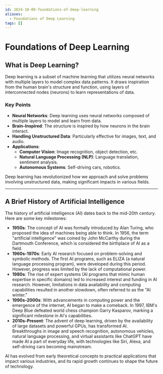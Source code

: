 ```yaml
---
id: 2024-10-09-foundations-of-deep-learning
aliases:
  - Foundations of Deep Learning
tags: []
---
```


# Foundations of Deep Learning

## What is Deep Learning?

Deep learning is a subset of machine learning that utilizes neural networks with multiple layers to model complex data patterns. It draws inspiration from the human brain's structure and function, using layers of interconnected nodes (neurons) to learn representations of data.

### Key Points

- **Neural Networks**: Deep learning uses neural networks composed of multiple layers to model and learn from data.
- **Brain-Inspired**: The structure is inspired by how neurons in the brain interact.
- **Handling Unstructured Data**: Particularly effective for images, text, and audio.
- **Applications**:
  - **Computer Vision**: Image recognition, object detection, etc.
  - **Natural Language Processing (NLP)**: Language translation, sentiment analysis.
  - **Autonomous Systems**: Self-driving cars, robotics.

Deep learning has revolutionized how we approach and solve problems involving unstructured data, making significant impacts in various fields.

---

## A Brief History of Artificial Intelligence

The history of artificial intelligence (AI) dates back to the mid-20th century. Here are some key milestones:

- **1950s**: The concept of AI was formally introduced by Alan Turing, who proposed the idea of machines being able to think. In 1956, the term "artificial intelligence" was coined by John McCarthy during the Dartmouth Conference, which is considered the birthplace of AI as a field.
- **1960s-1970s**: Early AI research focused on problem-solving and symbolic methods. The first AI programs, such as ELIZA (a natural language processing program), were developed during this period. However, progress was limited by the lack of computational power.
- **1980s**: The rise of expert systems (AI programs that mimic human expertise in specific domains) led to increased interest and funding in AI research. However, limitations in data availability and computing capabilities resulted in another slowdown, often referred to as the "AI winter."
- **1990s-2000s**: With advancements in computing power and the emergence of the internet, AI began to make a comeback. In 1997, IBM's Deep Blue defeated world chess champion Garry Kasparov, marking a significant milestone in AI's capabilities.
- **2010s-Present**: The advent of deep learning, driven by the availability of large datasets and powerful GPUs, has transformed AI. Breakthroughs in image and speech recognition, autonomous vehicles, natural language processing, and virtual assistants like ChatGPT have made AI a part of everyday life, with technologies like Siri, Alexa, and self-driving cars becoming mainstream.

AI has evolved from early theoretical concepts to practical applications that impact various industries, and its rapid growth continues to shape the future of technology.
